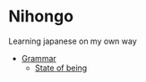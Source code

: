 # Nihongo

Learning japanese on my own way

- [Grammar](./grammar/README.md)
  - [State of being](./grammar/state-of-being.md)
